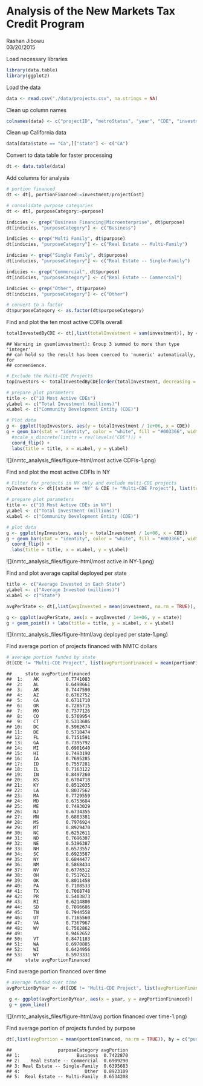# Analysis of the New Markets Tax Credit Program
Rashan Jibowu  
03/20/2015  

Load necessary libraries


```r
library(data.table)
library(ggplot2)
```

Load the data


```r
data <- read.csv("./data/projects.csv", na.strings = NA)
```

Clean up column names


```r
colnames(data) <- c("projectID", "metroStatus", "year", "CDE", "investment", "projectCost", "city", "state", "zipcode", "purpose", "investeeType", "multiCDEStatus", "multiTractStatus")
```

Clean up California data


```r
data[data$state == "Ca",]["state"] <- c("CA")
```

Convert to data table for faster processing


```r
dt <- data.table(data)
```

Add columns for analysis


```r
# portion financed
dt <- dt[, portionFinanced:=investment/projectCost]

# consolidate purpose categories
dt <- dt[, purposeCategory:=purpose]

indicies <- grep("Business Financing|Microenterprise", dt$purpose)
dt[indicies, "purposeCategory"] <- c("Business")

indicies <- grep("Multi Family", dt$purpose)
dt[indicies, "purposeCategory"] <- c("Real Estate -- Multi-Family")

indicies <- grep("Single Family", dt$purpose)
dt[indicies, "purposeCategory"] <- c("Real Estate -- Single-Family")

indicies <- grep("Commercial", dt$purpose)
dt[indicies, "purposeCategory"] <- c("Real Estate -- Commercial")

indicies <- grep("Other", dt$purpose)
dt[indicies, "purposeCategory"] <- c("Other")

# convert to a factor
dt$purposeCategory <- as.factor(dt$purposeCategory)
```

Find and plot the ten most active CDFIs overall


```r
totalInvestedByCDE <- dt[,list(totalInvestment = sum(investment)), by = c("CDE")]
```

```
## Warning in gsum(investment): Group 3 summed to more than type 'integer'
## can hold so the result has been coerced to 'numeric' automatically, for
## convenience.
```

```r
# Exclude the Multi-CDE Projects
topInvestors <- totalInvestedByCDE[order(totalInvestment, decreasing = TRUE),][2:11]

# prepare plot parameters
title <- c("10 Most Active CDEs")
yLabel <- c("Total Investment (millions)")
xLabel <- c("Community Development Entity (CDE)")

# Plot data
g <- ggplot(topInvestors, aes(y = totalInvestment / 1e+06, x = CDE))
g + geom_bar(stat = "identity", color = "white", fill = "#003366", width = 0.8) + 
  #scale_x_discrete(limits = rev(levels("CDE"))) + 
  coord_flip() + 
  labs(title = title, x = xLabel, y = yLabel)
```

![](nmtc_analysis_files/figure-html/most active CDFIs-1.png) 

Find and plot the most active CDFIs in NY


```r
# Filter for projects in NY only and exclude multi-CDE projects
nyInvestors <- dt[(state == "NY" & CDE != "Multi-CDE Project"), list(totalInvestment = sum(investment)), by = c("CDE")]

# prepare plot parameters
title <- c("10 Most Active CDEs in NY")
yLabel <- c("Total Investment (millions)")
xLabel <- c("Community Development Entity (CDE)")

# plot data
g <- ggplot(nyInvestors, aes(y = totalInvestment / 1e+06, x = CDE))
g + geom_bar(stat = "identity", color = "white", fill = "#003366", width = 0.8) + 
  coord_flip() + 
  labs(title = title, x = xLabel, y = yLabel)
```

![](nmtc_analysis_files/figure-html/most active in NY-1.png) 

Find and plot average capital deployed per state


```r
title <- c("Average Invested in Each State")
yLabel <- c("Average Invested (millions)")
xLabel <- c("State")

avgPerState <- dt[,list(avgInvested = mean(investment, na.rm = TRUE)), by = c("state")]

g <- ggplot(avgPerState, aes(x = avgInvested / 1e+06, y = state))
g + geom_point() + labs(title = title, y = xLabel, x = yLabel)
```

![](nmtc_analysis_files/figure-html/avg deployed per state-1.png) 

Find average portion of projects financed with NMTC dollars


```r
# average portion funded by state
dt[CDE != "Multi-CDE Project", list(avgPortionFinanced = mean(portionFinanced, na.rm = TRUE)), by = c("state")]
```

```
##     state avgPortionFinanced
##  1:    AK          0.7741083
##  2:    AL          0.6498661
##  3:    AR          0.7447590
##  4:    AZ          0.6762752
##  5:    CA          0.6711710
##  6:    OR          0.7285715
##  7:    MO          0.7377126
##  8:    CO          0.5769954
##  9:    CT          0.5313686
## 10:    DC          0.5962674
## 11:    DE          0.5718474
## 12:    FL          0.7151591
## 13:    GA          0.7395792
## 14:    MI          0.6901640
## 15:    HI          0.7493190
## 16:    IA          0.7695285
## 17:    ID          0.7557281
## 18:    IL          0.7163122
## 19:    IN          0.8497260
## 20:    KS          0.6704718
## 21:    KY          0.8512035
## 22:    LA          0.8037562
## 23:    MA          0.7729559
## 24:    MD          0.6753684
## 25:    ME          0.7493029
## 26:    NJ          0.6734355
## 27:    MN          0.6883381
## 28:    MS          0.7976924
## 29:    MT          0.8929470
## 30:    NC          0.6252611
## 31:    ND          0.7696307
## 32:    NE          0.5396387
## 33:    NH          0.6573557
## 34:    SC          0.6923587
## 35:    NY          0.6844477
## 36:    NM          0.5868434
## 37:    NV          0.6776512
## 38:    OH          0.7517621
## 39:    OK          0.8011458
## 40:    PA          0.7108533
## 41:    TX          0.7068748
## 42:    PR          0.5403873
## 43:    RI          0.6214800
## 44:    SD          0.7096686
## 45:    TN          0.7944558
## 46:    UT          0.7165560
## 47:    VA          0.7367967
## 48:    WV          0.7562862
## 49:                0.9462652
## 50:    VT          0.8471183
## 51:    WA          0.6970885
## 52:    WI          0.6424956
## 53:    WY          0.5973331
##     state avgPortionFinanced
```

Find average portion financed over time


```r
# average funded over time
avgPortionByYear <- dt[CDE != "Multi-CDE Project", list(avgPortionFinanced = mean(portionFinanced, na.rm = TRUE)), by = c("year")]

 g <- ggplot(avgPortionByYear, aes(x = year, y = avgPortionFinanced))
 g + geom_line()
```

![](nmtc_analysis_files/figure-html/avg portion financed over time-1.png) 

Find average portion of projects funded by purpose


```r
dt[,list(avgPortion = mean(portionFinanced, na.rm = TRUE)), by = c("purposeCategory")]
```

```
##                 purposeCategory avgPortion
## 1:                     Business  0.7422870
## 2:    Real Estate -- Commercial  0.6909290
## 3: Real Estate -- Single-Family  0.6395683
## 4:                        Other  0.8923109
## 5:  Real Estate -- Multi-Family  0.6534208
```
